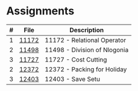 # Assignments

|   #   | File                       | Description                                                |
| :---: | -------------------------- | ---------------------------------------------------------- |
|   1   | [11172](./11172)           | 11172 - Relational Operator                                |
|   2   | [11498](./11498)       | 11498 - Division of Nlogonia                                            |
|   3   | [11727](./11498)     | 11727 - Cost Cutting                                            |
|   2   | [12372](./12372)       | 12372 - Packing for Holiday                                            |
|   3   | [12403](./12403)     | 12403 - Save Setu                                            |

